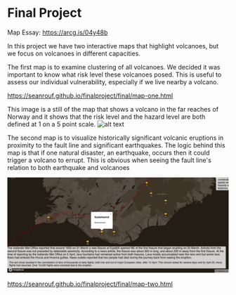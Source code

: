 # Final Project

Map Essay: https://arcg.is/04y48b

In this project we have two interactive maps that highlight volcanoes, but we focus on volcanoes in different capacities. 


The first map is to examine clustering of all volcanoes. We decided it was important to know what risk level these volcanoes posed. This is useful to assess our individual vulnerability, especially if we live nearby a volcano. 

https://seanrouf.github.io/finalproject/final/map-one.html

This image is a still of the map that shows a volcano in the far reaches of Norway  and it shows that the risk level and the hazard level are both defined at 1 on a 5 point scale. 
![alt text](https://seanrouf.github.io/finalproject/final/Annotation%202020-04-10%20195233.png "Logo Title Text 1")




The second map is to visualize historically significant volcanic eruptions in proximity to the fault line and significant earthquakes. The logic behind this map is that if one natural disaster, an earthquake, occurs then it could trigger a volcano to errupt. This is obvious when seeing the fault line's relation to both earthquake and volcanoes




 
 
![alt text](https://raw.githubusercontent.com/UBC-GEOB472-Spring2020/ezizic-web/master/Earthquake_prox.png
 "Logo Title Text 1")

https://seanrouf.github.io/finalproject/final/map-two.html

